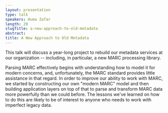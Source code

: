 ```yaml
---
layout: presentation
type: talk
speakers: Huma Zafar
length: 20
slugTitle: a-new-approach-to-old-metadata
abstract:
title: A New Approach to Old Metadata
---
```

This talk will discuss a year-long project to rebuild our metadata services at our organization -- including, in particular, a new MARC processing library.

Parsing MARC effectively begins with understanding how to model it for modern concerns, and, unfortunately, the MARC standard provides little assistance in that regard. In order to improve our ability to work with MARC, we started by constructing our own "modern MARC" model and then building application layers on top of that to parse and transform MARC data more powerfully than we could before. The lessons we've learned on how to do this are likely to be of interest to anyone who needs to work with imperfect legacy data.